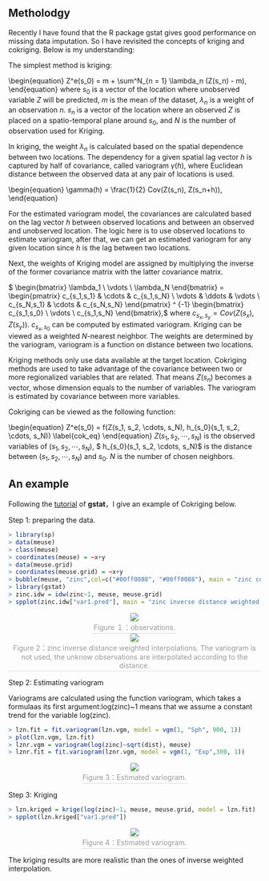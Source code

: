 <script src="https://cdn.mathjax.org/mathjax/latest/MathJax.js?config=TeX-AMS-MML_HTMLorMML" type="text/javascript"></script> <script type="text/x-mathjax-config"> MathJax.Hub.Config({ tex2jax: { skipTags: ['script', 'noscript', 'style', 'textarea', 'pre'], inlineMath: [['$','$']] } }); </script> 

## Metholodgy

Recently I have found that the R package gstat gives good performance on missing data imputation. So I have revisited the concepts of kriging and cokriging. Below is my understanding:


The simplest method is kriging:

\begin{equation}
    Z^e(s_0) = m + \sum^N_{n = 1} \lambda_n (Z(s_n) - m),
\end{equation}
where $s_0$ is a vector of the location where unobserved variable $Z$ will be predicted, $m$ is the mean of the dataset, $\lambda_n$ is a weight of an observation $n$. $s_n$ is a vector of the location where an observed $Z$ is placed on a spatio-temporal plane around $s_0$, and $N$ is the number of observation used for Kriging. 

In kriging, the weight $\lambda_n$ is calculated based on the spatial dependence between two locations. The dependency for a given spatial lag vector $h$ is captured by half of covariance, called variogram $\gamma(h)$, where Euclidean distance between the observed data at any pair of locations is used. 

\begin{equation}
    \gamma(h) = \frac{1}{2} Cov(Z(s_n), Z(s_n+h)),
\end{equation}

For the estimated variogram model, the covariances are calculated based on the lag vector $h$ between observed locations and between an observed and unobserved location. The logic here is to use observed locations to estimate variogram, after that, we can get an estimated variogram for any given location since $h$ is the lag between two locations.


 Next, the weights of Kriging model are assigned by multiplying the inverse of the former covariance matrix with the latter covariance matrix.
 
 $    \begin{bmatrix}
   \lambda_1  \\
   \vdots \\
   \lambda_N
     \end{bmatrix}  =  \begin{pmatrix}
  c_{s_1,s_1}  & \cdots & c_{s_1,s_N} \\
  \vdots  & \ddots & \vdots  \\
  c_{s_N,s_1}  & \cdots & c_{s_N,s_N} 
 \end{pmatrix} ^ {-1}      \begin{bmatrix}
  c_{s_1,s_0}       \\
   \vdots \\
  c_{s_1,s_N} 
     \end{bmatrix},$
 where $c_{s_x,s_y} = Cov(Z(s_x), Z(s_y))$. $c_{s_x,s_0}$ can be computed by estimated variogram. Kriging can be viewed as a weighted $N$-nearest neighbor. The weights are determined by the variogram, variogram is a function on distance between two locations.
 
Kriging methods only use data available at the target location. Cokriging methods are used to take advantage of the covariance between two or more regionalized variables that are related. That means $Z(s_n)$ becomes a vector, whose dimension equals to the number of variables. The variogram is estimated by covariance between more variables.

Cokriging can be viewed as the following function:

\begin{equation}
    Z^e(s_0) = f(Z(s_1, s_2, \cdots, s_N), h_{s_0}(s_1, s_2, \cdots, s_N))
    \label{cok_eq}
\end{equation}
$Z(s_1, s_2, \cdots, s_N)$ is the observed variables of $(s_1, s_2, \cdots, s_N)$, $ h_{s_0}(s_1, s_2, \cdots, s_N)$ is the distance between $(s_1, s_2, \cdots, s_N)$ and $s_0$. $N$ is the number of chosen neighbors.

## An example

Following the [tutorial](https://cran.r-project.org/web/packages/gstat/vignettes/gstat.pdf) of **gstat**，I give an example of Cokriging below.

Step 1: preparing the data.

````R
> library(sp)
> data(meuse)
> class(meuse)
> coordinates(meuse) = ~x+y
> data(meuse.grid)
> coordinates(meuse.grid) = ~x+y
> bubble(meuse, "zinc",col=c("#00ff0088", "#00ff0088"), main = "zinc concentrations (ppm)")
> library(gstat)
> zinc.idw = idw(zinc~1, meuse, meuse.grid)
> spplot(zinc.idw["var1.pred"], main = "zinc inverse distance weighted interpolations")
````
<center>
    <img style="border-radius: 0.15em;
    box-shadow: 0 2px 4px 0 rgba(34,36,38,.12),0 2px 6px 0 rgba(34,36,38,.08);" 
    src="https://raw.githubusercontent.com/Kaimaoge/Kaimaoge.github.io/master/images/observation.png">
    <br>
    <div style="color:orange; border-bottom: 1px solid #d9d9d9;
    display: inline-block;
    color: #999;
    padding: 2px;">Figure １：observations. </div>
</center>

<center>
    <img style="border-radius: 0.15em;
    box-shadow: 0 2px 4px 0 rgba(34,36,38,.12),0 2px 6px 0 rgba(34,36,38,.08);" 
    src="https://raw.githubusercontent.com/Kaimaoge/Kaimaoge.github.io/master/images/zinc.png">
    <br>
    <div style="color:orange; border-bottom: 1px solid #d9d9d9;
    display: inline-block;
    color: #999;
    padding: 2px;">Figure 2：zinc inverse distance weighted interpolations. The variogram is not used, the unknow observations are interpolated according to the distance. </div>
</center>

Step 2: Estimating variogram

Variograms are calculated using the function variogram, which takes a formulaas its first argument:log(zinc)~1 means that we assume a constant trend for the variable log(zinc).

````R
> lzn.fit = fit.variogram(lzn.vgm, model = vgm(1, "Sph", 900, 1))
> plot(lzn.vgm, lzn.fit)
> lznr.vgm = variogram(log(zinc)~sqrt(dist), meuse)
> lznr.fit = fit.variogram(lznr.vgm, model = vgm(1, "Exp",300, 1))
````
<center>
    <img style="border-radius: 0.12em;
    box-shadow: 0 2px 4px 0 rgba(34,36,38,.12),0 2px 6px 0 rgba(34,36,38,.08);" 
    src="https://raw.githubusercontent.com/Kaimaoge/Kaimaoge.github.io/master/images/variogram.png">
    <br>
    <div style="color:orange; border-bottom: 1px solid #d9d9d9;
    display: inline-block;
    color: #999;
    padding: 2px;">Figure 3：Estimated variogram. </div>
</center>

Step 3: Kriging

````R
> lzn.kriged = krige(log(zinc)~1, meuse, meuse.grid, model = lzn.fit)
> spplot(lzn.kriged["var1.pred"])
````
<center>
    <img style="border-radius: 0.15em;
    box-shadow: 0 2px 4px 0 rgba(34,36,38,.12),0 2px 6px 0 rgba(34,36,38,.08);" 
    src="https://raw.githubusercontent.com/Kaimaoge/Kaimaoge.github.io/master/images/kriging.png">
    <br>
    <div style="color:orange; border-bottom: 1px solid #d9d9d9;
    display: inline-block;
    color: #999;
    padding: 2px;">Figure 4：Estimated variogram. </div>
</center>

The kriging results are more realistic than the ones of inverse weighted interpolation.
